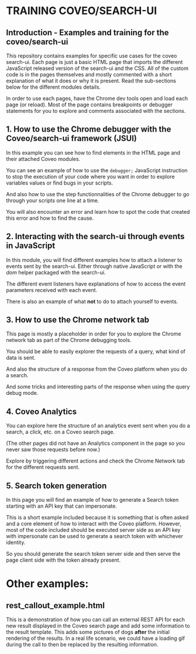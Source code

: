 # TRAINING COVEO/SEARCH-UI

## Introduction - Examples and training for the coveo/search-ui

This repository contains examples for specific use cases for the coveo search-ui. Each page is just a basic HTML page
that imports the different JavaScript released version of the search-ui and the CSS. All of the custom code is in the 
pages themselves and mostly commented with a short explanation of what it does or why it is present. Read the sub-sections
below for the different modules details.

In order to use each pages, have the Chrome dev tools open and load each page (or reload). Most of the page contains 
breakpoints or debugger statements for you to explore and comments associated with the sections.

## 1. How to use the Chrome debugger with the Coveo/search-ui framework (JSUI)

In this example you can see how to find elements in the HTML page and their attached Coveo modules.

You can see an example of how to use the `debugger;` JavaScript instruction to stop the execution of your code where you
want in order to explore variables values or find bugs in your scripts. 

And also how to use the step functionnalities of the Chrome debugger to go through your scripts one line at a time.

You will also encounter an error and learn how to spot the code that created this error and how to find the cause.

## 2. Interacting with the search-ui through events in JavaScript

In this module, you will find different examples how to attach a listener to events sent by the search-ui. Either through
native JavaScript or with the _dom_ helper packaged with the search-ui.

The different event listeners have explanations of how to access the event parameters received with each event.

There is also an example of what **not** to do to attach yourself to events.

## 3. How to use the Chrome network tab

This page is mostly a placeholder in order for you to explore the Chrome network tab as part of the Chrome debugging tools.

You should be able to easily explorer the requests of a query, what kind of data is sent.

And also the structure of a response from the Coveo platform when you do a search.

And some tricks and interesting parts of the response when using the query debug mode.

## 4. Coveo Analytics

You can explore here the structure of an analytics event sent when you do a search, a click, etc. on a Coveo search page.

(The other pages did not have an Analytics component in the page so you never saw those requests before now.)

Explore by triggering different actions and check the Chrome Network tab for the different requests sent.

## 5. Search token generation

In this page you will find an example of how to generate a Search token starting with an API key that can impersonate.

This is a short example included because it is something that is often asked and a core element of how to interact with 
the Coveo platform. However, most of the code included should be executed server side as an API key with impersonate can 
be used to generate a search token with whichever identity. 

So you should generate the search token server side and then serve the page client side with the token already present.


# Other examples:

## rest_callout_example.html

This is a demonstration of how you can call an external REST API for each new result displayed in the Coveo search page
and add some information to the result template. This adds some pictures of dogs **after** the initial rendering of the 
results. In a real life scenario, we could have a loading gif during the call to then be replaced by the resulting information.
